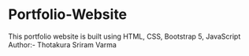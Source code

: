 # Portfolio-Website
This portfolio website is built using HTML, CSS, Bootstrap 5, JavaScript
<br>
Author:- Thotakura Sriram Varma
